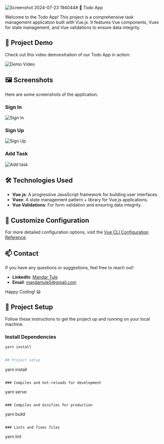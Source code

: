 ![Screenshot 2024-07-23 194044](https://github.com/user-attachments/assets/7659d2bb-68cd-4494-9d53-7671c84841fd)# 📝 Todo App

Welcome to the Todo App! This project is a comprehensive task management application built with Vue.js. It features Vue components, Vuex for state management, and Vue validations to ensure data integrity.

## 🎥 Project Demo

Check out this video demonstration of our Todo App in action:

![Demo Video](https://github.com/user-attachments/assets/1492aac6-df3b-4826-8f22-8105cea46646)

## 🖼️ Screenshots

Here are some screenshots of the application:

### Sign In
![Sign In](https://github.com/user-attachments/assets/ce294e7d-56c5-4709-bd8e-523c5732d0e0)

### Sign Up
![Sign Up](https://github.com/user-attachments/assets/bfde40c2-158c-46bc-bcf4-7977ea7fe91e)

### Add Task
![Add task](https://github.com/user-attachments/assets/63dfc1ac-c698-427b-8cea-7a8bf78177bb)


## 🛠️ Technologies Used

- **Vue.js**: A progressive JavaScript framework for building user interfaces.
- **Vuex**: A state management pattern + library for Vue.js applications.
- **Vue Validations**: For form validation and ensuring data integrity.

## 🔧 Customize Configuration

For more detailed configuration options, visit the [Vue CLI Configuration Reference](https://cli.vuejs.org/config/).

## 📫 Contact

If you have any questions or suggestions, feel free to reach out!

- **LinkedIn**: [Mandar Tule](https://www.linkedin.com/in/mandartule)
- **Email**: [mandartule5@gmail.com](mailto:mandartule5@gmail.com)

Happy Coding! 😃


## 🚀 Project Setup

Follow these instructions to get the project up and running on your local machine.

### Install Dependencies
```bash
yarn install


## Project setup
```
yarn install
```

### Compiles and hot-reloads for development
```
yarn serve
```

### Compiles and minifies for production
```
yarn build
```

### Lints and fixes files
```
yarn lint
```

